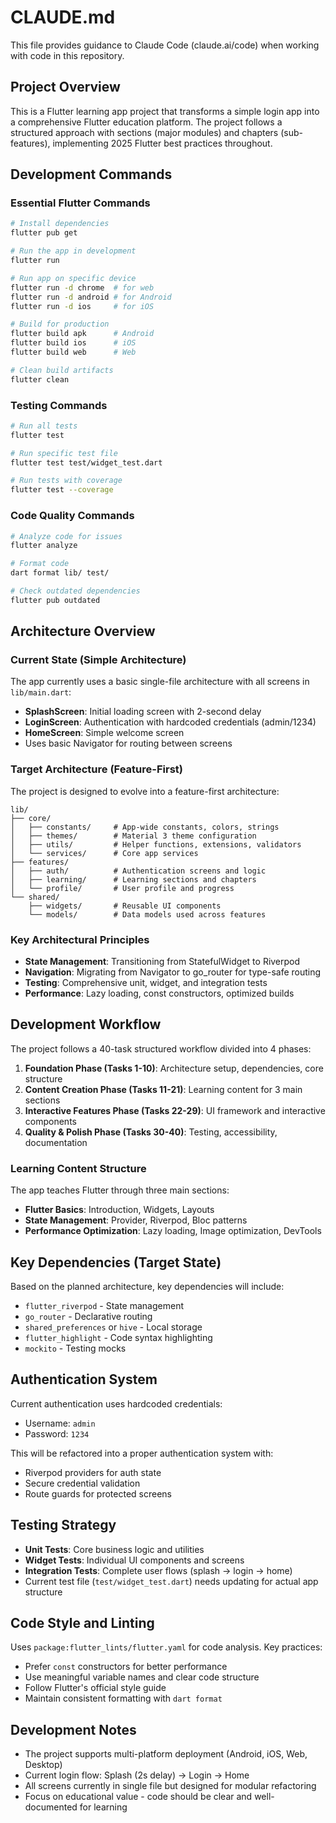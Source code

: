 # CLAUDE.md

This file provides guidance to Claude Code (claude.ai/code) when working with code in this repository.

## Project Overview

This is a Flutter learning app project that transforms a simple login app into a comprehensive Flutter education platform. The project follows a structured approach with sections (major modules) and chapters (sub-features), implementing 2025 Flutter best practices throughout.

## Development Commands

### Essential Flutter Commands
```bash
# Install dependencies
flutter pub get

# Run the app in development
flutter run

# Run app on specific device
flutter run -d chrome  # for web
flutter run -d android # for Android
flutter run -d ios     # for iOS

# Build for production
flutter build apk      # Android
flutter build ios      # iOS
flutter build web      # Web

# Clean build artifacts
flutter clean
```

### Testing Commands
```bash
# Run all tests
flutter test

# Run specific test file
flutter test test/widget_test.dart

# Run tests with coverage
flutter test --coverage
```

### Code Quality Commands
```bash
# Analyze code for issues
flutter analyze

# Format code
dart format lib/ test/

# Check outdated dependencies
flutter pub outdated
```

## Architecture Overview

### Current State (Simple Architecture)
The app currently uses a basic single-file architecture with all screens in `lib/main.dart`:
- **SplashScreen**: Initial loading screen with 2-second delay
- **LoginScreen**: Authentication with hardcoded credentials (admin/1234)
- **HomeScreen**: Simple welcome screen
- Uses basic Navigator for routing between screens

### Target Architecture (Feature-First)
The project is designed to evolve into a feature-first architecture:

```
lib/
├── core/
│   ├── constants/     # App-wide constants, colors, strings
│   ├── themes/        # Material 3 theme configuration
│   ├── utils/         # Helper functions, extensions, validators
│   └── services/      # Core app services
├── features/
│   ├── auth/          # Authentication screens and logic
│   ├── learning/      # Learning sections and chapters
│   └── profile/       # User profile and progress
└── shared/
    ├── widgets/       # Reusable UI components
    └── models/        # Data models used across features
```

### Key Architectural Principles
- **State Management**: Transitioning from StatefulWidget to Riverpod
- **Navigation**: Migrating from Navigator to go_router for type-safe routing
- **Testing**: Comprehensive unit, widget, and integration tests
- **Performance**: Lazy loading, const constructors, optimized builds

## Development Workflow

The project follows a 40-task structured workflow divided into 4 phases:

1. **Foundation Phase (Tasks 1-10)**: Architecture setup, dependencies, core structure
2. **Content Creation Phase (Tasks 11-21)**: Learning content for 3 main sections
3. **Interactive Features Phase (Tasks 22-29)**: UI framework and interactive components
4. **Quality & Polish Phase (Tasks 30-40)**: Testing, accessibility, documentation

### Learning Content Structure
The app teaches Flutter through three main sections:
- **Flutter Basics**: Introduction, Widgets, Layouts
- **State Management**: Provider, Riverpod, Bloc patterns
- **Performance Optimization**: Lazy loading, Image optimization, DevTools

## Key Dependencies (Target State)

Based on the planned architecture, key dependencies will include:
- `flutter_riverpod` - State management
- `go_router` - Declarative routing
- `shared_preferences` or `hive` - Local storage
- `flutter_highlight` - Code syntax highlighting
- `mockito` - Testing mocks

## Authentication System

Current authentication uses hardcoded credentials:
- Username: `admin`
- Password: `1234`

This will be refactored into a proper authentication system with:
- Riverpod providers for auth state
- Secure credential validation
- Route guards for protected screens

## Testing Strategy

- **Unit Tests**: Core business logic and utilities
- **Widget Tests**: Individual UI components and screens
- **Integration Tests**: Complete user flows (splash → login → home)
- Current test file (`test/widget_test.dart`) needs updating for actual app structure

## Code Style and Linting

Uses `package:flutter_lints/flutter.yaml` for code analysis. Key practices:
- Prefer `const` constructors for better performance
- Use meaningful variable names and clear code structure
- Follow Flutter's official style guide
- Maintain consistent formatting with `dart format`

## Development Notes

- The project supports multi-platform deployment (Android, iOS, Web, Desktop)
- Current login flow: Splash (2s delay) → Login → Home
- All screens currently in single file but designed for modular refactoring
- Focus on educational value - code should be clear and well-documented for learning
